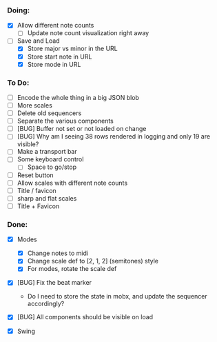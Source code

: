 ### Doing:
- [x] Allow different note counts
  - [ ] Update note count visualization right away
- [ ] Save and Load
  - [x] Store major vs minor in the URL
  - [x] Store start note in URL
  - [x] Store mode in URL

### To Do:
- [ ] Encode the whole thing in a big JSON blob
- [ ] More scales
- [ ] Delete old sequencers
- [ ] Separate the various components
- [ ] [BUG] Buffer not set or not loaded on change
- [ ] [BUG] Why am I seeing 38 rows rendered in logging and only 19 are visible?
- [ ] Make a transport bar
- [ ] Some keyboard control
  - [ ] Space to go/stop
- [ ] Reset button
- [ ] Allow scales with different note counts
- [ ] Title / favicon
- [ ] sharp and flat scales
- [ ] Title + Favicon

### Done:
- [x] Modes
  - [x] Change notes to midi
  - [x] Change scale def to [2, 1, 2] (semitones) style
  - [x] For modes, rotate the scale def
- [x] [BUG] Fix the beat marker
  - Do I need to store the state in mobx, and update the sequencer accordingly?
- [x] [BUG] All components should be visible on load
- [x] Swing


